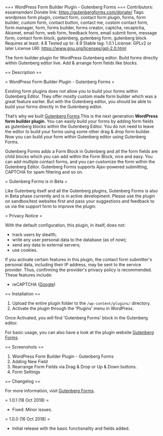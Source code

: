 === WordPress Form Builder Plugin - Gutenberg Forms ===
Contributors: essamamdani
Donate link: https://gutenbergforms.com/donate/
Tags: wordpress form plugin, contact form, contact form plugin, forms, form builder, custom form, contact button, contact me, custom contact form, form manager, form, forms builder, forms creator, captcha, recaptcha, Akismet, email form, web form, feedback form, email submit form, message form, contact form block, gutenberg, gutenberg form, gutenberg block
Requires at least: 4.8
Tested up to: 4.9
Stable tag: 1.0.1
License: GPLv2 or later
License URI: https://www.gnu.org/licenses/gpl-2.0.html

The form builder plugin for WordPress Gutenberg editor. Build forms directly within Gutenberg editor live. Add & arrange form fields like blocks.


== Description ==

= WordPress Form Builder Plugin - Gutenberg Forms =

Existing form plugins does not allow you to build your forms within Gutenberg Editor. They offer mostly custom made form builder which was a great feature earlier. But with the Gutenberg editor, you should be able to build your forms directly in the Gutenberg editor. 

That’s why we built <a href="http://gutenbergforms.com/" rel="friend" title="Gutenberg Forms">Gutenberg Forms</a>.This is the next generation **WordPress form builder plugin**. You can easily build your forms by adding form fields as gutenberg blocks within the Gutenberg Editor. You do not need to leave the editor to build your forms using some other drag & drop form builder. Now you can build your form within Gutenberg editor using Gutenberg Forms. 

Gutenberg Forms adds a Form Block in Gutenberg and all the form fields are child blocks which you can add within the Form Block, nice and easy. You can add multiple contact forms, and you can customize the form within the Gutenberg Editor. Gutenberg Forms supports Ajax-powered submitting, CAPTCHA for spam filtering and so on.


= Gutenberg Forms is in Beta =

Like Gutenberg itself and all the Gutenberg plugins, Gutenberg Forms is also in Beta phase currently and is in active development. Please use the plugin on sandbox/test websites first and pass your suggestions and feedback to us via the support form to improve the plugin.

= Privacy Notice =

With the default configuration, this plugin, in itself, does not:

* track users by stealth;
* write any user personal data to the database (as of now);
* send any data to external servers;
* use cookies.

If you activate certain features in this plugin, the contact form submitter's personal data, including their IP address, may be sent to the service provider. Thus, confirming the provider's privacy policy is recommended. These features include:

* reCAPTCHA ([Google](https://policies.google.com/?hl=en))

== Installation ==

1. Upload the entire plugin folder to the `/wp-content/plugins/` directory.
1. Activate the plugin through the 'Plugins' menu in WordPress.

Once Activated, you will find 'Gutenberg Forms' block in the Gutenberg editor.

For basic usage, you can also have a look at the plugin website [Gutenberg Forms](https://gutenbergforms.com/).


== Screenshots ==

1. WordPress Form Builder Plugin - Gutenberg Forms
2. Adding New Field
3. Rearrange Form Fields via Drag & Drop or Up & Down buttons.
4. Form Settings

== Changelog ==

For more information, visit [Gutenberg Forms](https://gutenbergforms.com).


= 1.0.1 (18 Oct 2018) =

* Fixed: Minor issues.

= 1.0.0 (16 Oct 2018) =

* Initial release with the basic functionality and fields added.
